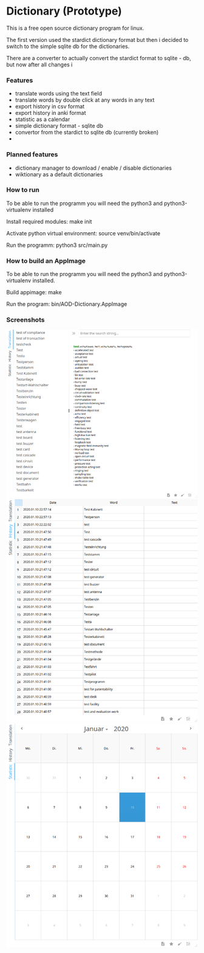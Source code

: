 
# Dictionary (Prototype)

This is a free open source dictionary program for linux. 

The first version used the stardict dictionary format but then i decided to switch to the simple sqlite db for the dictionaries. 

There are a converter to actually convert the stardict format to sqlite - db, but now after all changes i 


### Features
- translate words using the text field
- translate words by double click at any words in any text
- export history in csv format
- export history in anki format
- statistic as a calendar 
- simple dictionary format - sqlite db
- convertor from the stardict to sqlite db (currently broken)
- 

### Planned features
- dictionary manager to download / enable / disable dictionaries
- wiktionary as a default dictionaries


### How to run
To be able to run the programm you will need the python3 and python3-virtualenv installed

Install required modules: make init

Activate python virtual environment: source venv/bin/activate

Run the programm: python3 src/main.py

### How to build an AppImage
To be able to run the programm you will need the python3 and python3-virtualenv installed.

Build appimage: make

Run the program: bin/AOD-Dictionary.AppImage


### Screenshots

![Dashboard](https://github.com/AlexWoroschilow/AOD-Dictionary/raw/master/screenshots/translations.png)
![History](https://github.com/AlexWoroschilow/AOD-Dictionary/raw/master/screenshots/history.png)
![Statistic](https://github.com/AlexWoroschilow/AOD-Dictionary/raw/master/screenshots/statistic.png)



